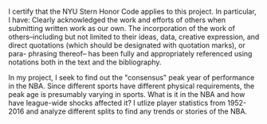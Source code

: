 I certify that the NYU Stern Honor Code applies to this project. In particular, I have:
Clearly acknowledged the work and efforts of others when submitting written work as our own. The incorporation of the work of others–including but not limited to their ideas, data, creative expression, and direct quotations (which should be designated with quotation marks), or para- phrasing thereof– has been fully and appropriately referenced using notations both in the text and the bibliography.

In my project, I seek to find out the "consensus" peak year of performance in the NBA. Since different sports have different physical requirements, the peak age is presumably varying in sports. What is it in the NBA and how have league-wide shocks affected it? I utlize player statistics from 1952-2016 and analyze different splits to find any trends or stories of the NBA. 
